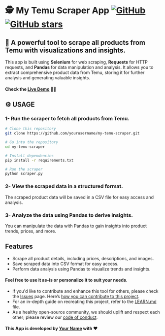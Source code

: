 # 🕵️ My Temu Scraper App [![GitHub](https://img.shields.io/github/license/yourusername/my-temu-scraper?color=blue)](https://img.shields.io/github/license/yourusername/my-temu-scraper) [![GitHub stars](https://img.shields.io/github/stars/yourusername/my-temu-scraper)](https://github.com/yourusername/my-temu-scraper/stargazers)

## 🚀 A powerful tool to scrape all products from Temu with visualizations and insights.
This app is built using **Selenium** for web scraping, **Requests** for HTTP requests, and **Pandas** for data manipulation and analysis. It allows you to extract comprehensive product data from Temu, storing it for further analysis and generating valuable insights.

#### Check the [Live Demo](https://mytemuscraper.herokuapp.com/) 👨‍💻

## ⚙️ USAGE
### 1- Run the scraper to fetch all products from Temu.
```bash
# Clone this repository
git clone https://github.com/yourusername/my-temu-scraper.git

# Go into the repository
cd my-temu-scraper

# Install dependencies
pip install -r requirements.txt

# Run the scraper
python scraper.py
```

### 2- View the scraped data in a structured format.
The scraped product data will be saved in a CSV file for easy access and analysis.

### 3- Analyze the data using Pandas to derive insights.
You can manipulate the data with Pandas to gain insights into product trends, prices, and more.

## Features
- Scrape all product details, including prices, descriptions, and images.
- Save scraped data into CSV format for easy access.
- Perform data analysis using Pandas to visualize trends and insights.

#### Feel free to use it as-is or personalize it to suit your needs.
- If you'd like to contribute and enhance this tool for others, please check the [Issues](https://github.com/yourusername/my-temu-scraper/issues) page. Here’s [how you can contribute to this project](https://docs.github.com/en/get-started/quickstart/contributing-to-projects).
- For an in-depth guide on recreating this project, refer to the [LEARN.md](https://github.com/yourusername/my-temu-scraper/LEARN.md) file.
- As a healthy open-source community, we should uplift and respect each other; please review our [code of conduct](https://github.com/yourusername/my-temu-scraper/blob/main/CODE_OF_CONDUCT.md).

#### This App is developed by [Your Name](https://github.com/yourusername) with ❤️
